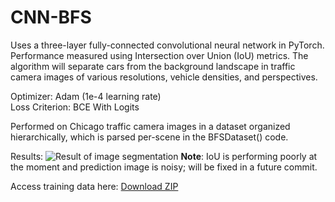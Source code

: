 # CNN-BFS
Uses a three-layer fully-connected convolutional neural network in PyTorch. Performance measured using Intersection over Union (IoU) metrics. The algorithm will separate cars from the background landscape in traffic camera images of various resolutions, vehicle densities, and perspectives.

Optimizer: Adam (1e-4 learning rate)<br />
Loss Criterion: BCE With Logits

Performed on Chicago traffic camera images in a dataset organized hierarchically, which is parsed per-scene in the BFSDataset() code.

Results:
![Result of image segmentation](https://github.com/user-attachments/assets/304f6699-f504-4418-9a81-b7c9e5c2136b)
**Note**: IoU is performing poorly at the moment and prediction image is noisy; will be fixed in a future commit.

Access training data here: <a href="https://github.com/siddhshah/CNN-BFS/releases/tag/v1.0" download>Download ZIP</a>

